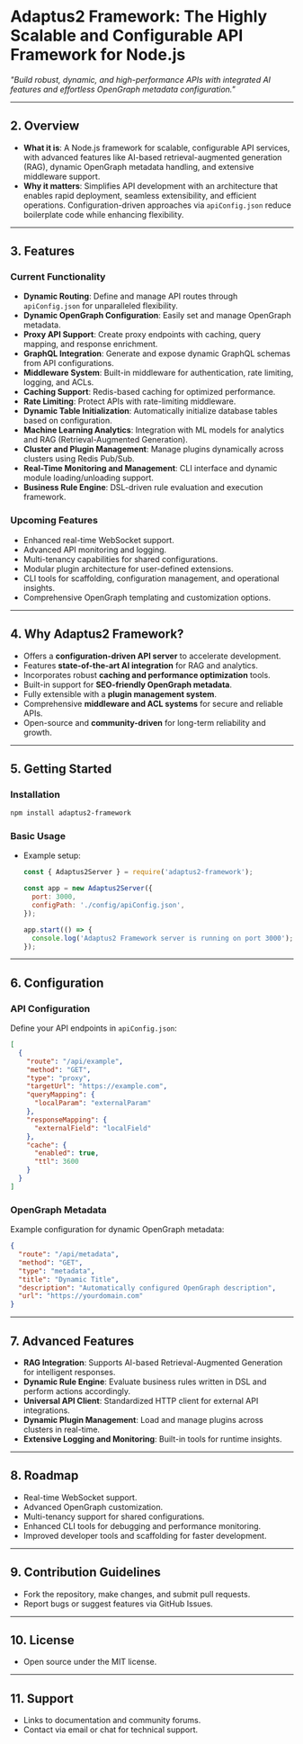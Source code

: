 # **Adaptus2 Framework**: The Highly Scalable and Configurable API Framework for Node.js
*"Build robust, dynamic, and high-performance APIs with integrated AI features and effortless OpenGraph metadata configuration."*

---

## **2. Overview**
- **What it is**: A Node.js framework for scalable, configurable API services, with advanced features like AI-based retrieval-augmented generation (RAG), dynamic OpenGraph metadata handling, and extensive middleware support.
- **Why it matters**: Simplifies API development with an architecture that enables rapid deployment, seamless extensibility, and efficient operations. Configuration-driven approaches via `apiConfig.json` reduce boilerplate code while enhancing flexibility.

---

## **3. Features**
### **Current Functionality**
- **Dynamic Routing**: Define and manage API routes through `apiConfig.json` for unparalleled flexibility.
- **Dynamic OpenGraph Configuration**: Easily set and manage OpenGraph metadata.
- **Proxy API Support**: Create proxy endpoints with caching, query mapping, and response enrichment.
- **GraphQL Integration**: Generate and expose dynamic GraphQL schemas from API configurations.
- **Middleware System**: Built-in middleware for authentication, rate limiting, logging, and ACLs.
- **Caching Support**: Redis-based caching for optimized performance.
- **Rate Limiting**: Protect APIs with rate-limiting middleware.
- **Dynamic Table Initialization**: Automatically initialize database tables based on configuration.
- **Machine Learning Analytics**: Integration with ML models for analytics and RAG (Retrieval-Augmented Generation).
- **Cluster and Plugin Management**: Manage plugins dynamically across clusters using Redis Pub/Sub.
- **Real-Time Monitoring and Management**: CLI interface and dynamic module loading/unloading support.
- **Business Rule Engine**: DSL-driven rule evaluation and execution framework.

### **Upcoming Features**
- Enhanced real-time WebSocket support.
- Advanced API monitoring and logging.
- Multi-tenancy capabilities for shared configurations.
- Modular plugin architecture for user-defined extensions.
- CLI tools for scaffolding, configuration management, and operational insights.
- Comprehensive OpenGraph templating and customization options.

---

## **4. Why Adaptus2 Framework?**
- Offers a **configuration-driven API server** to accelerate development.
- Features **state-of-the-art AI integration** for RAG and analytics.
- Incorporates robust **caching and performance optimization** tools.
- Built-in support for **SEO-friendly OpenGraph metadata**.
- Fully extensible with a **plugin management system**.
- Comprehensive **middleware and ACL systems** for secure and reliable APIs.
- Open-source and **community-driven** for long-term reliability and growth.

---

## **5. Getting Started**
### **Installation**
```bash
npm install adaptus2-framework
```

### **Basic Usage**
- Example setup:
  ```javascript
  const { Adaptus2Server } = require('adaptus2-framework');

  const app = new Adaptus2Server({
    port: 3000,
    configPath: './config/apiConfig.json',
  });

  app.start(() => {
    console.log('Adaptus2 Framework server is running on port 3000');
  });
  ```

---

## **6. Configuration**
### **API Configuration**
Define your API endpoints in `apiConfig.json`:
```json
[
  {
    "route": "/api/example",
    "method": "GET",
    "type": "proxy",
    "targetUrl": "https://example.com",
    "queryMapping": {
      "localParam": "externalParam"
    },
    "responseMapping": {
      "externalField": "localField"
    },
    "cache": {
      "enabled": true,
      "ttl": 3600
    }
  }
]
```
### **OpenGraph Metadata**
Example configuration for dynamic OpenGraph metadata:
```json
{
  "route": "/api/metadata",
  "method": "GET",
  "type": "metadata",
  "title": "Dynamic Title",
  "description": "Automatically configured OpenGraph description",
  "url": "https://yourdomain.com"
}
```

---

## **7. Advanced Features**
- **RAG Integration**: Supports AI-based Retrieval-Augmented Generation for intelligent responses.
- **Dynamic Rule Engine**: Evaluate business rules written in DSL and perform actions accordingly.
- **Universal API Client**: Standardized HTTP client for external API integrations.
- **Dynamic Plugin Management**: Load and manage plugins across clusters in real-time.
- **Extensive Logging and Monitoring**: Built-in tools for runtime insights.

---

## **8. Roadmap**
- Real-time WebSocket support.
- Advanced OpenGraph customization.
- Multi-tenancy support for shared configurations.
- Enhanced CLI tools for debugging and performance monitoring.
- Improved developer tools and scaffolding for faster development.

---

## **9. Contribution Guidelines**
- Fork the repository, make changes, and submit pull requests.
- Report bugs or suggest features via GitHub Issues.

---

## **10. License**
- Open source under the MIT license.

---

## **11. Support**
- Links to documentation and community forums.
- Contact via email or chat for technical support.

